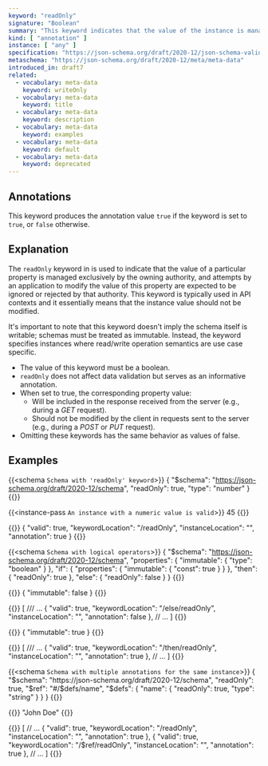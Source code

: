 ```yaml
---
keyword: "readOnly"
signature: "Boolean"
summary: "This keyword indicates that the value of the instance is managed exclusively by the owning authority, and attempts by an application to modify the value of this property are expected to be ignored or rejected by that owning authority."
kind: [ "annotation" ]
instance: [ "any" ]
specification: "https://json-schema.org/draft/2020-12/json-schema-validation.html#section-9.4"
metaschema: "https://json-schema.org/draft/2020-12/meta/meta-data"
introduced_in: draft7
related:
  - vocabulary: meta-data
    keyword: writeOnly
  - vocabulary: meta-data
    keyword: title
  - vocabulary: meta-data
    keyword: description
  - vocabulary: meta-data
    keyword: examples
  - vocabulary: meta-data
    keyword: default
  - vocabulary: meta-data
    keyword: deprecated
---
```


Annotations
-----------

This keyword produces the annotation value `true` if the keyword is set to `true`, or `false` otherwise.

## Explanation

The `readOnly` keyword in is used to indicate that the value of a particular property is managed exclusively by the owning authority, and attempts by an application to modify the value of this property are expected to be ignored or rejected by that authority. This keyword is typically used in API contexts and it essentially means that the instance value should not be modified.

It's important to note that this keyword doesn't imply the schema itself is writable; schemas must be treated as immutable. Instead, the keyword specifies instances where read/write operation semantics are use case specific.

* The value of this keyword must be a boolean.
* `readOnly` does not affect data validation but serves as an informative annotation.
*  When set to true, the corresponding property value:
    - Will be included in the response received from the server (e.g., during a *GET* request).
    - Should not be modified by the client in requests sent to the server (e.g., during a *POST* or *PUT* request).
* Omitting these keywords has the same behavior as values of false.

## Examples

{{<schema `Schema with 'readOnly' keyword`>}}
{
  "$schema": "https://json-schema.org/draft/2020-12/schema",
  "readOnly": true,
  "type": "number"
}
{{</schema>}}

{{<instance-pass `An instance with a numeric value is valid`>}}
45
{{</instance-pass>}}

{{<instance-annotation>}}
{
  "valid": true,
  "keywordLocation": "/readOnly",
  "instanceLocation": "",
  "annotation": true
}
{{</instance-annotation>}}

{{<schema `Schema with logical operators`>}}
{
  "$schema": "https://json-schema.org/draft/2020-12/schema",
  "properties": {
    "immutable": { "type": "boolean" }
  },
  "if": {
    "properties": {
      "immutable": { "const": true }
    }
  },
  "then": {
    "readOnly": true
  },
  "else": {
    "readOnly": false
  }
}
{{</schema>}}

{{<instance-pass>}}
{ "immutable": false }
{{</instance-pass>}}

{{<instance-annotation>}}
[
  /// ...
  {
    "valid": true,
    "keywordLocation": "/else/readOnly",
    "instanceLocation": "",
    "annotation": false
  },
  // ...
]
{{</instance-annotation>}}

{{<instance-pass>}}
{ "immutable": true }
{{</instance-pass>}}

{{<instance-annotation>}}
[
  /// ...
  {
    "valid": true,
    "keywordLocation": "/then/readOnly",
    "instanceLocation": "",
    "annotation": true
  },
  // ...
]
{{</instance-annotation>}}

{{<schema `Schema with multiple annotations for the same instance`>}}
{
  "$schema": "https://json-schema.org/draft/2020-12/schema",
  "readOnly": true,
  "$ref": "#/$defs/name",
  "$defs": {
    "name": {
      "readOnly": true,
      "type": "string"
    }
  }
}
{{</schema>}}

{{<instance-pass>}}
"John Doe"
{{</instance-pass>}}

{{<instance-annotation>}}
[
  // ...
  {
    "valid": true,
    "keywordLocation": "/readOnly",
    "instanceLocation": "",
    "annotation": true
  },
  {
    "valid": true,
    "keywordLocation": "/$ref/readOnly",
    "instanceLocation": "",
    "annotation": true
  },
  // ...
]
{{</instance-annotation>}}
